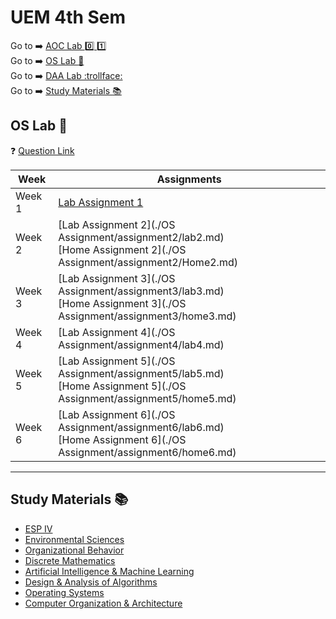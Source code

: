 # UEM 4th Sem
Go to :arrow_right: [AOC Lab :zero: :one:](#-lab-zeroone) <br>
Go to :arrow_right: [OS Lab :penguin:](#os-lab-penguin) <br>
Go to :arrow_right: [DAA Lab :trollface:](#daa-lab-trollface) <br>
Go to :arrow_right: [Study Materials :books:](#study-materials-books)

## OS Lab :penguin:

:question: [Question Link](https://drive.google.com/file/d/15o1MAmkMAReHyUHMT7VpRWZTr7DARHP_/view?usp=drivesdk)

| Week   | Assignments                                                                           
| ------ | -----------------------------------------------------------------------------------------------------------------------|
| Week 1 | [Lab Assignment 1](https://github.com/sumanopinion/sem4/blob/main/OS%20Assignment/Lab1.md)                                                                |
| Week 2 | [Lab Assignment 2](./OS Assignment/assignment2/lab2.md) <br> [Home Assignment 2](./OS Assignment/assignment2/Home2.md) |
| Week 3 | [Lab Assignment 3](./OS Assignment/assignment3/lab3.md) <br> [Home Assignment 3](./OS Assignment/assignment3/home3.md) |
| Week 4 | [Lab Assignment 4](./OS Assignment/assignment4/lab4.md)                                                                |
| Week 5 | [Lab Assignment 5](./OS Assignment/assignment5/lab5.md) <br> [Home Assignment 5](./OS Assignment/assignment5/home5.md) |
| Week 6 | [Lab Assignment 6](./OS Assignment/assignment6/lab6.md) <br> [Home Assignment 6](./OS Assignment/assignment6/home6.md) |

---
## Study Materials :books:

- [ESP IV](https://drive.google.com/drive/folders/1vQo0cq_sHx6SghQjGW_YZTHeySxcNVHc?usp=share_link)
- [Environmental Sciences](https://drive.google.com/drive/folders/1-__DgfY-MwTaoyxFDN2RI1L8iHkRibsB?usp=share_link)
- [Organizational Behavior](https://drive.google.com/drive/folders/1lzAaGkzRAc3y58SlpB09CezFj___q_EY?usp=share_link)
- [Discrete Mathematics](https://drive.google.com/drive/folders/1oR7jzT5vrKZpYrcmbpDN1R5kwsJph-2t?usp=share_link)
- [Artificial Intelligence & Machine Learning](https://drive.google.com/drive/folders/1WktcDGmhf5h0XcEJI74aFnvt3LDQ0O8F?usp=share_link)
- [Design & Analysis of Algorithms](https://drive.google.com/drive/folders/1SyUtJOjIPBFJMwx8zJAZ0Xjaf6eRjApg?usp=share_link)
- [Operating Systems](https://drive.google.com/drive/folders/1AKfa7NIr2bvKNWT4vfEQ0G8k_XMRYuBz?usp=share_link)
- [Computer Organization & Architecture](https://drive.google.com/drive/folders/14RcEtJm0G15KSUN77ka43CKdoWzMCS8D?usp=share_link)
